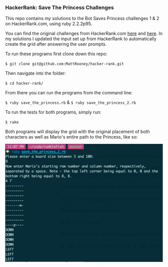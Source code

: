 ### HackerRank: Save The Princess Challenges

This repo contains my solutions to the Bot Saves Princess challenges 1 &amp; 2 on HackerRank.com, using ruby 2.2.2p95.  

You can find the original challenges from HackerRank.com [here](https://www.hackerrank.com/challenges/saveprincess) and [here](https://www.hackerrank.com/challenges/saveprincess2). In my solutions I updated the input set up from HackerRank to automatically create the grid after answering the user prompts.

To run these programs first clone down this repo:

`$ git clone git@github.com:MattRooney/hacker-rank.git`

Then navigate into the folder:

`$ cd hacker-rank/`

From there you can run the programs from the command line:

`$ ruby save_the_princess.rb` &amp; `$ ruby save_the_princess_2.rb`

To run the tests for both programs, simply run:

`$ rake`

Both programs will display the grid with the original placement of both characters as well as Mario's entire path to the Princess, like so:

![screen_shot](screen_shot.png)
